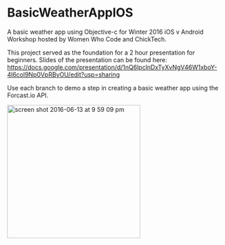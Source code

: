 # BasicWeatherAppIOS

A basic weather app using Objective-c for Winter 2016 iOS v Android Workshop hosted by Women Who Code and ChickTech.

This project served as the foundation for a 2 hour presentation for beginners. 
Slides of the presentation can be found here: 
https://docs.google.com/presentation/d/1nQ6lpclnDxTyXvNgV46W1xboY-4l6col9Np0VpRByOU/edit?usp=sharing

Use each branch to demo a step in creating a basic weather app using the Forcast.io API.

<img width="309" alt="screen shot 2016-06-13 at 9 59 09 pm" src="https://cloud.githubusercontent.com/assets/6294845/16031634/1f2d79be-31b2-11e6-9aa9-b2dc68613b34.png">
